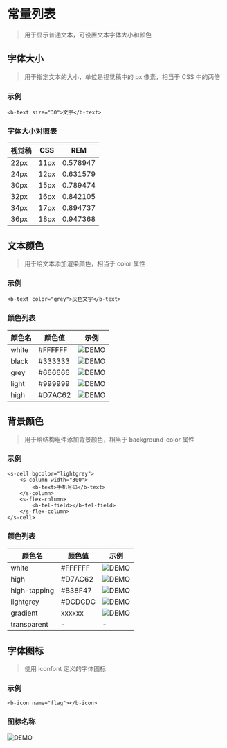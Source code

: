 # 常量列表
> 用于显示普通文本，可设置文本字体大小和颜色

## 字体大小
> 用于指定文本的大小，单位是视觉稿中的 px 像素，相当于 CSS 中的两倍

### 示例

```
<b-text size="30">文字</b-text>
```

### 字体大小对照表

 视觉稿 | CSS | REM 
--- | --- | ---
 22px | 11px | 0.578947 
 24px | 12px | 0.631579
 30px | 15px | 0.789474
 32px | 16px | 0.842105
 34px | 17px | 0.894737 
 36px | 18px | 0.947368

## 文本颜色
> 用于给文本添加渲染颜色，相当于 color 属性

### 示例

```
<b-text color="grey">灰色文字</b-text>
```

### 颜色列表

 颜色名 | 颜色值 | 示例 
--- | --- | ---
 white | #FFFFFF | ![DEMO](https://ohc0dpsgs.qnssl.com/lego/images/fff.png) 
 black | #333333 | ![DEMO](https://ohc0dpsgs.qnssl.com/lego/images/333.png) 
 grey | #666666 | ![DEMO](https://ohc0dpsgs.qnssl.com/lego/images/666.png) 
 light | #999999 | ![DEMO](https://ohc0dpsgs.qnssl.com/lego/images/999.png) 
 high | #D7AC62 | ![DEMO](https://ohc0dpsgs.qnssl.com/lego/images/d7ac62.png)  

## 背景颜色
> 用于给结构组件添加背景颜色，相当于 background-color 属性

### 示例

```
<s-cell bgcolor="lightgrey">
    <s-column width="300">
        <b-text>手机号码</b-text>
    </s-column>
    <s-flex-column>
        <b-tel-field></b-tel-field>
    </s-flex-column>
</s-cell>
```

### 颜色列表

 颜色名 | 颜色值 | 示例 
--- | --- | ---
 white | #FFFFFF | ![DEMO](https://ohc0dpsgs.qnssl.com/lego/images/fff.png)  
 high | #D7AC62 | ![DEMO](https://ohc0dpsgs.qnssl.com/lego/images/d7ac62.png) 
 high-tapping | #B38F47 | ![DEMO](https://ohc0dpsgs.qnssl.com/lego/images/B38F47.png) 
 lightgrey | #DCDCDC | ![DEMO](https://ohc0dpsgs.qnssl.com/lego/images/DCDCDC.png) 
 gradient | xxxxxx | ![DEMO](https://ohc0dpsgs.qnssl.com/lego/images/DCDCDC.png) 
 transparent | - | -

## 字体图标
> 使用 iconfont 定义的字体图标

### 示例
```
<b-icon name="flag"></b-icon>
```

### 图标名称
![DEMO](https://ohc0dpsgs.qnssl.com/image/service/serviceBanner.jpg)